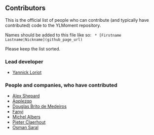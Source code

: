 ## Contributors
This is the official list of people who can contribute (and typically have contributed) code to the YLMoment repository.

Names should be added to this file like so:
``` * [Firstname Lastname|Nickname](github_page_url)```

Please keep the list sorted.

### Lead developer

 * [Yannick Loriot](https://github.com/YannickL)

### People and companies, who have contributed

 * [Alex Shepard](https://github.com/alexshepard)
 * [Applezqp](https://github.com/applezqp)
 * [Douglas Brito de Medeiros](https://github.com/DouglasMedeiros)
 * [Fanyj](https://github.com/fanyj)
 * [Michel Albers](https://github.com/michelalbers)
 * [Pieter Claerhout](https://github.com/pieterclaerhout)
 * [Osman Saral](https://github.com/osrl)
